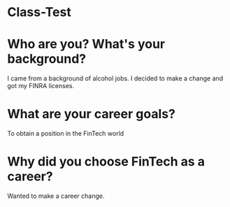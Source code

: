 # Class-Test

# Who are you? What's your background?
I came from a background of alcohol jobs. I decided to make a change and got my FINRA licenses.
# What are your career goals?
To obtain a position in the FinTech world
# Why did you choose FinTech as a career?
Wanted to make a career change.
